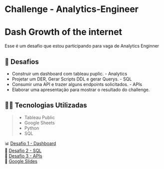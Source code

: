 # Challenge - Analytics-Engineer

# Dash Growth of the internet
Esse é um desafio que estou participando para vaga de Analytics Enginner

## 🔧 Desafios 

- Construir um dashboard com tableau puplic. - Analytics
- Projetar um DER, Gerar Scripts DDL e gerar Querys. - SQL
- Consumir uma API e trazer alguns endpoints solicitados. - APIs
- Elaborar uma apresentação para mostrar o resultado do challenge.


## 👨‍💻 Tecnologias Utilizadas

> - Tableau Public
> - Google Sheets
> - Python
> - SQL

📊 [Desafio 1 - Dashboard]()<br>
🎲 [Desafio 2 - SQL](https://github.com/thalesbregantin/Challenge---Analytics-Engineer-/tree/main/Desafio%20SQL)<br>
🤖 [Desafio 3 - APIs](https://github.com/thalesbregantin/Challenge---Analytics-Engineer-/tree/main/Desafio%20APIs)<br>
🚀 [Google Slides]()<br>

